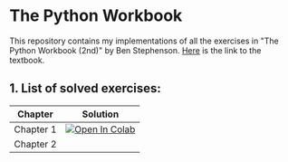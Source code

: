 # The Python Workbook
This repository contains my implementations of all the exercises in "The Python Workbook (2nd)" by Ben Stephenson. [Here](https://www.springer.com/gp/book/9783030188726) is the link to the textbook.

## 1. List of solved exercises:
| Chapter   | Solution |
|-----------|----------|
| Chapter 1 | [![Open In Colab](https://colab.research.google.com/assets/colab-badge.svg)](https://colab.research.google.com/github/vohuynhquangnguyen/the-python-workbook/blob/main/Chapter%201.ipynb) |
| Chapter 2 |          |
